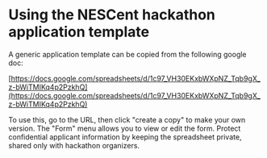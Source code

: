 # Using the NESCent hackathon application template

A generic application template can be copied from the following google doc: 

[https://docs.google.com/spreadsheets/d/1c97_VH30EKxbWXpNZ_Tqb9gX_z-bWiTMIKq4p2PzkhQ](https://docs.google.com/spreadsheets/d/1c97_VH30EKxbWXpNZ_Tqb9gX_z-bWiTMIKq4p2PzkhQ)

To use this, go to the URL, then click "create a copy" to make your own version.  The "Form" menu allows you to view or edit the form.  Protect confidential applicant information by keeping the spreadsheet private, shared only with hackathon organizers. 
